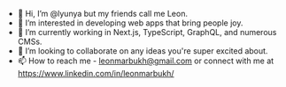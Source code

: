 - 👋 Hi, I’m @lyunya but my friends call me Leon.
- 👀 I’m interested in developing web apps that bring people joy.
- 🌱 I’m currently working in Next.js, TypeScript, GraphQL, and numerous CMSs.
- 💞️ I’m looking to collaborate on any ideas you're super excited about.
- 📫 How to reach me - leonmarbukh@gmail.com or connect with me at https://www.linkedin.com/in/leonmarbukh/

<!---
lyunya/lyunya is a ✨ special ✨ repository because its `README.md` (this file) appears on your GitHub profile.
You can click the Preview link to take a look at your changes.
--->
